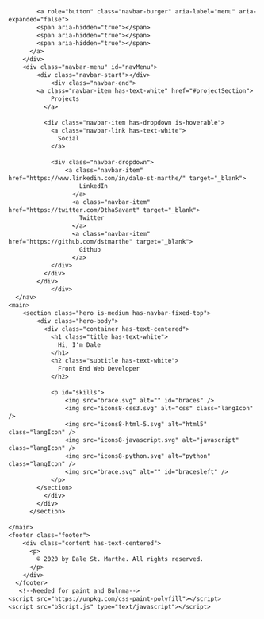 <body class="has-navbar-fixed-top">
	<nav class="navbar is-dark is-fixed-top" role="navigation" aria-label="main navigation">
		<div class="navbar-brand">
			
			<a role="button" class="navbar-burger" aria-label="menu" aria-expanded="false">
			<span aria-hidden="true"></span>
			<span aria-hidden="true"></span>
			<span aria-hidden="true"></span>
		  </a>
		</div>
		<div class="navbar-menu" id="navMenu">
			<div class="navbar-start"></div>
				<div class="navbar-end">
			<a class="navbar-item has-text-white" href="#projectSection">
				Projects
			  </a>
			
			  <div class="navbar-item has-dropdown is-hoverable">
				<a class="navbar-link has-text-white">
				  Social
				</a>
			  
				<div class="navbar-dropdown">
					<a class="navbar-item" href="https://www.linkedin.com/in/dale-st-marthe/" target="_blank">
						LinkedIn
					  </a>
					  <a class="navbar-item" href="https://twitter.com/DthaSavant" target="_blank">
						Twitter
					  </a>
					  <a class="navbar-item" href="https://github.com/dstmarthe" target="_blank">
						Github
					  </a>
				</div>
			  </div>
			</div>
				</div>
	  </nav>
	<main>
		<section class="hero is-medium has-navbar-fixed-top">
			<div class="hero-body">
			  <div class="container has-text-centered">
				<h1 class="title has-text-white">
				  Hi, I'm Dale
				</h1>
				<h2 class="subtitle has-text-white">
				  Front End Web Developer
				</h2>
				
				<p id="skills">
					<img src="brace.svg" alt="" id="braces" />
					<img src="icons8-css3.svg" alt="css" class="langIcon" />
					<img src="icons8-html-5.svg" alt="html5" class="langIcon" />
					<img src="icons8-javascript.svg" alt="javascript" class="langIcon" />
					<img src="icons8-python.svg" alt="python" class="langIcon" />
					<img src="brace.svg" alt="" id="bracesleft" />
				</p>
			</section>	
			  </div>
			</div>
		  </section>
	
	</main>
	<footer class="footer">
		<div class="content has-text-centered">
		  <p>
			© 2020 by Dale St. Marthe. All rights reserved.
		  </p>
		</div>
	  </footer>
	   <!--Needed for paint and Bulnma-->
	<script src="https://unpkg.com/css-paint-polyfill"></script>
	<script src="bScript.js" type="text/javascript"></script>
</body>
